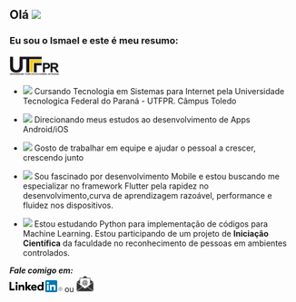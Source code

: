 ## Olá <img src="https://img.icons8.com/emoji/30/000000/waving-hand-emoji.png"/>

### Eu sou o Ismael e este é meu resumo:

<img src="https://github.com/IsmaelPacheco/ismaelpacheco/blob/master/logo-utfpr.jpeg" height="35">

- <img src="https://github.githubassets.com/images/icons/emoji/unicode/1f4da.png" height="20"> Cursando Tecnologia em Sistemas para Internet pela Universidade Tecnologica Federal do Paraná - UTFPR. Câmpus Toledo
- <img src="https://img.icons8.com/material/25/000000/ios-development.png"/> Direcionando meus estudos ao desenvolvimento de Apps Android/iOS 

- <img src="https://img.icons8.com/ios-filled/50/000000/code-fork.png" height="25"> Gosto de trabalhar em equipe e ajudar o pessoal a crescer, crescendo junto

- <img src="https://img.icons8.com/color/48/000000/flutter.png" height="30"> Sou fascinado por desenvolvimento Mobile e estou buscando me especializar no framework Flutter pela rapidez no desenvolvimento,curva de aprendizagem razoável, performance e fluidez nos dispositivos.
- <img src="https://img.icons8.com/ios-filled/50/000000/learning.png" height="25"/> Estou estudando Python para implementação de códigos para Machine Learning. Estou participando de um projeto de **Iniciação Científica** da faculdade no reconhecimento de pessoas em ambientes controlados. <br>


***Fale comigo em:*** <br>
[![LinkedIn](https://github.com/IsmaelPacheco/ismaelpacheco/blob/master/linkedin.png)](https://www.linkedin.com/in/ismaelpacheco/)   ou    <a href="mailto:ismael.apacheco@hotmail.com"> <img src="https://github.com/IsmaelPacheco/ismaelpacheco/blob/master/email.png" height="30"> </a>
